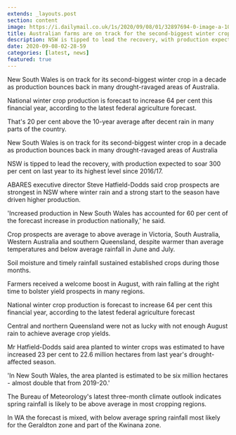 ```yaml
---
extends: _layouts.post
section: content
image: https://i.dailymail.co.uk/1s/2020/09/08/01/32897694-0-image-a-10_1599526273153.jpg 
title: Australian farms are on track for the second-biggest winter crop in a DECADE after drought 
description: NSW is tipped to lead the recovery, with production expected to soar 300 per cent on last year to its highest level since 2016/17. 
date: 2020-09-08-02-28-59 
categories: [latest, news] 
featured: true 
--- 
```

New South Wales is on track for its second-biggest winter crop in a decade as production bounces back in many drought-ravaged areas of Australia.

National winter crop production is forecast to increase 64 per cent this financial year, according to the latest federal agriculture forecast.

That's 20 per cent above the 10-year average after decent rain in many parts of the country.

New South Wales is on track for its second-biggest winter crop in a decade as production bounces back in many drought-ravaged areas of Australia

NSW is tipped to lead the recovery, with production expected to soar 300 per cent on last year to its highest level since 2016/17.

ABARES executive director Steve Hatfield-Dodds said crop prospects are strongest in NSW where winter rain and a strong start to the season have driven higher production.

'Increased production in New South Wales has accounted for 60 per cent of the forecast increase in production nationally,' he said.

Crop prospects are average to above average in Victoria, South Australia, Western Australia and southern Queensland, despite warmer than average temperatures and below average rainfall in June and July.

Soil moisture and timely rainfall sustained established crops during those months.

Farmers received a welcome boost in August, with rain falling at the right time to bolster yield prospects in many regions.

National winter crop production is forecast to increase 64 per cent this financial year, according to the latest federal agriculture forecast

Central and northern Queensland were not as lucky with not enough August rain to achieve average crop yields.

Mr Hatfield-Dodds said area planted to winter crops was estimated to have increased 23 per cent to 22.6 million hectares from last year's drought-affected season.

'In New South Wales, the area planted is estimated to be six million hectares - almost double that from 2019-20.'

The Bureau of Meteorology's latest three-month climate outlook indicates spring rainfall is likely to be above average in most cropping regions.

In WA the forecast is mixed, with below average spring rainfall most likely for the Geraldton zone and part of the Kwinana zone.

